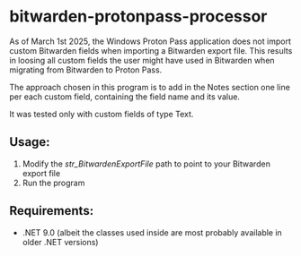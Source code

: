 # bitwarden-protonpass-processor
As of March 1st 2025, the Windows Proton Pass application does not import custom Bitwarden fields when importing a Bitwarden export file.
This results in loosing all custom fields the user might have used in Bitwarden when migrating from Bitwarden to Proton Pass.

The approach chosen in this program is to add in the Notes section one line per each custom field, containing the field name and its value.

It was tested only with custom fields of type Text.

## Usage:
1. Modify the *str_BitwardenExportFile* path to point to your Bitwarden export file
2. Run the program
  
## Requirements:
- .NET 9.0 (albeit the classes used inside are most probably available in older .NET versions)

